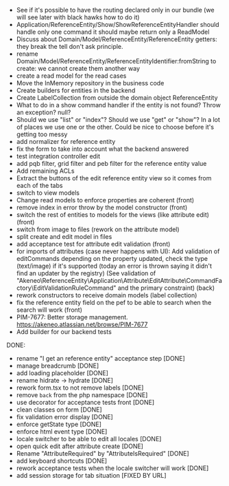 - See if it's possible to have the routing declared only in our bundle (we will see later with black hawks how to do it)
- Application/ReferenceEntity/Show/ShowReferenceEntityHandler should handle only one command it should maybe return only a ReadModel
- Discuss about Domain/Model/ReferenceEntity/ReferenceEntity getters: they break the tell don't ask principle.
- rename Domain/Model/ReferenceEntity/ReferenceEntityIdentifier:fromString to create: we cannot create them another way
- create a read model for the read cases
- Move the InMemory repository in the business code
- Create builders for entities in the backend
- Create LabelCollection from outside the domain object ReferenceEntity
- What to do in a show command handler if the entity is not found? Throw an exception? null?
- Should we use "list" or "index"? Should we use "get" or "show"? In a lot of places we use one or the other. Could be nice to choose before it's getting too messy
- add normalizer for reference entity
- fix the form to take into account what the backend answered
- test integration controller edit
- add pqb filter, grid filter and peb filter for the reference entity value
- Add remaining ACLs
- Extract the buttons of the edit reference entity view so it comes from each of the tabs
- switch to view models
- Change read models to enforce properties are coherent (front)
- remove index in error throw by the model constructor (front)
- switch the rest of entities to models for the views (like attribute edit) (front)
- switch from image to files (rework on the attribute model)
- split create and edit model in files
- add acceptance test for attribute edit validation (front)
- for imports of attributes (case never happens with UI): Add validation of editCommands depending on the property updated, check the type (text/image) if it's supported (today an error is thrown saying it didn't find an updater by the registry)
  (See validation of "Akeneo\ReferenceEntity\Application\Attribute\EditAttribute\CommandFactory\EditValidationRuleCommand" and the primary constraint) (back)
- rework constructors to receive domain models (label collection)
- fix the reference entity field on the pef to be able to search when the search will work (front)
- PIM-7677: Better storage management. https://akeneo.atlassian.net/browse/PIM-7677
- Add builder for our backend tests

DONE:

- rename "I get an reference entity" acceptance step [DONE]
- manage breadcrumb [DONE]
- add loading placeholder [DONE]
- rename hidrate -> hydrate [DONE]
- rework form.tsx to not remove labels [DONE]
- remove `back` from the php namespace [DONE]
- use decorator for acceptance tests front [DONE]
- clean classes on form [DONE]
- fix validation error display [DONE]
- enforce getState type [DONE]
- enforce html event type [DONE]
- locale switcher to be able to edit all locales [DONE]
- open quick edit after attribute create [DONE]
- Rename "AttributeRequired" by "AttributeIsRequired" [DONE]
- add keyboard shortcuts [DONE]
- rework acceptance tests when the locale switcher will work [DONE]
- add session storage for tab situation [FIXED BY URL]
